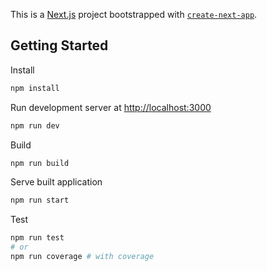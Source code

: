 This is a [Next.js](https://nextjs.org/) project bootstrapped with [`create-next-app`](https://github.com/vercel/next.js/tree/canary/packages/create-next-app).

## Getting Started

Install

```bash
npm install
```

Run development server at [http://localhost:3000](http://localhost:3000)

```bash
npm run dev
```

Build

```bash
npm run build
```

Serve built application

```bash
npm run start
```

Test

```bash
npm run test
# or
npm run coverage # with coverage
```
